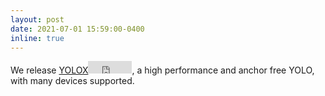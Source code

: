 ```yaml
---
layout: post
date: 2021-07-01 15:59:00-0400
inline: true
---
```


We release [YOLOX](https://github.com/Megvii-BaseDetection/YOLOX)<iframe src="https://img.shields.io/github/stars/Megvii-BaseDetection/YOLOX.svg" frameborder="0" scrolling="0" width="70" height="20" title="GitHub"></iframe>, a high performance and anchor free YOLO, with many devices supported.
